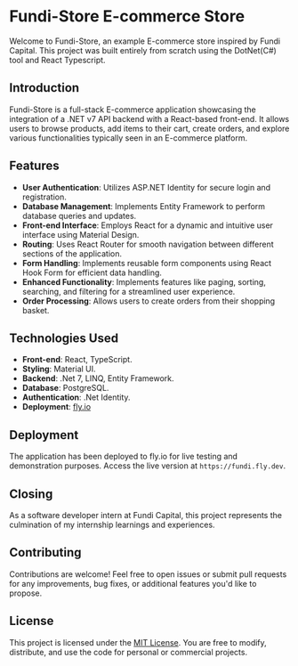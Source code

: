 # Fundi-Store E-commerce Store

Welcome to Fundi-Store, an example E-commerce store inspired by Fundi Capital. This project was built entirely from scratch using the DotNet(C#) tool and React Typescript.

## Introduction

Fundi-Store is a full-stack E-commerce application showcasing the integration of a .NET v7 API backend with a React-based front-end. It allows users to browse products, add items to their cart, create orders, and explore various functionalities typically seen in an E-commerce platform.

## Features

- **User Authentication**: Utilizes ASP.NET Identity for secure login and registration.
- **Database Management**: Implements Entity Framework to perform database queries and updates.
- **Front-end Interface**: Employs React for a dynamic and intuitive user interface using Material Design.
- **Routing**: Uses React Router for smooth navigation between different sections of the application.
- **Form Handling**: Implements reusable form components using React Hook Form for efficient data handling.
- **Enhanced Functionality**: Implements features like paging, sorting, searching, and filtering for a streamlined user experience.
- **Order Processing**: Allows users to create orders from their shopping basket.

## Technologies Used

- **Front-end**: React, TypeScript.
- **Styling**: Material UI.
- **Backend**: .Net 7, LINQ, Entity Framework.
- **Database**: PostgreSQL.
- **Authentication**: .Net Identity.
- **Deployment**: [fly.io](https://fundi.fly.dev)

## Deployment

The application has been deployed to fly.io for live testing and demonstration purposes. Access the live version at `https://fundi.fly.dev`.

## Closing

As a software developer intern at Fundi Capital, this project represents the culmination of my internship learnings and experiences.

## Contributing

Contributions are welcome! Feel free to open issues or submit pull requests for any improvements, bug fixes, or additional features you'd like to propose.

## License

This project is licensed under the [MIT License](LICENSE). You are free to modify, distribute, and use the code for personal or commercial projects.
